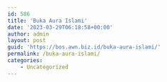 ```yaml
---
id: 586
title: 'Buka Aura Islami'
date: '2023-03-29T06:18:58+00:00'
author: admin
layout: post
guid: 'https://bos.awn.biz.id/buka-aura-islami/'
permalink: /buka-aura-islami/
categories:
    - Uncategorized
---
```


